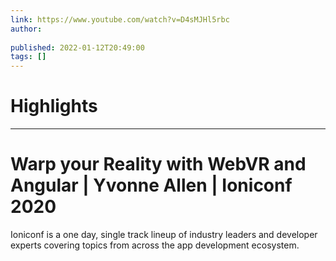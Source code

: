 ```yaml
---
link: https://www.youtube.com/watch?v=D4sMJHl5rbc
author: 
   
published: 2022-01-12T20:49:00
tags: []
---
```

# Highlights


---
# Warp your Reality with WebVR and Angular | Yvonne Allen | Ioniconf 2020
Ioniconf is a one day, single track lineup of industry leaders and developer experts covering topics from across the app development ecosystem.